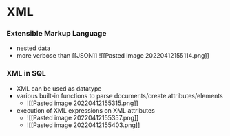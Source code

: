 # XML
### Extensible Markup Language
+ nested data
+ more verbose than [[JSON]]
 ![[Pasted image 20220412155114.png]]

### XML in SQL
+ XML can be used as datatype
+ various built-in functions to parse documents/create attributes/elements
	+ ![[Pasted image 20220412155315.png]]
+ execution of XML expressions on XML attributes
	+ ![[Pasted image 20220412155357.png]]
	+ ![[Pasted image 20220412155403.png]]

